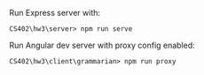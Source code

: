 Run Express server with:
```
CS402\hw3\server> npm run serve
```

Run Angular dev server with proxy config enabled:
```
CS402\hw3\client\grammarian> npm run proxy
```